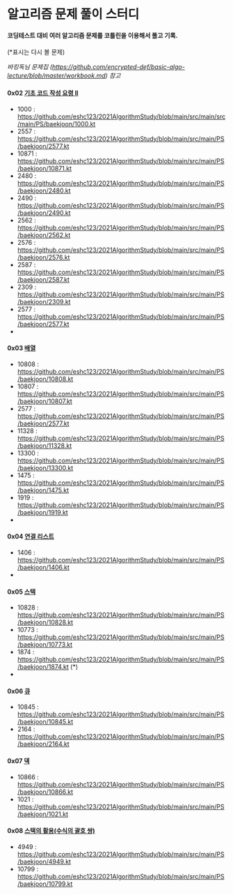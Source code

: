 # 알고리즘 문제 풀이 스터디

#### 코딩테스트 대비 여러 알고리즘 문제를 코틀린을 이용해서 풀고 기록.

(*표시는 다시 볼 문제)



*바킹독님 문제집 (https://github.com/encrypted-def/basic-algo-lecture/blob/master/workbook.md) 참고*

#### 0x02 [기초 코드 작성 요령 II](https://www.acmicpc.net/workbook/view/7306)

- 1000 : https://github.com/eshc123/2021AlgorithmStudy/blob/main/src/main/src/main/PS/baekjoon/1000.kt
- 2557 : https://github.com/eshc123/2021AlgorithmStudy/blob/main/src/main/PS/baekjoon/2577.kt
- 10871 : https://github.com/eshc123/2021AlgorithmStudy/blob/main/src/main/PS/baekjoon/10871.kt
- 2480 : https://github.com/eshc123/2021AlgorithmStudy/blob/main/src/main/PS/baekjoon/2480.kt
- 2490 : https://github.com/eshc123/2021AlgorithmStudy/blob/main/src/main/PS/baekjoon/2490.kt
- 2562 : https://github.com/eshc123/2021AlgorithmStudy/blob/main/src/main/PS/baekjoon/2562.kt
- 2576 : https://github.com/eshc123/2021AlgorithmStudy/blob/main/src/main/PS/baekjoon/2576.kt
- 2587 : https://github.com/eshc123/2021AlgorithmStudy/blob/main/src/main/PS/baekjoon/2587.kt
- 2309 : https://github.com/eshc123/2021AlgorithmStudy/blob/main/src/main/PS/baekjoon/2309.kt
- 2577 : https://github.com/eshc123/2021AlgorithmStudy/blob/main/src/main/PS/baekjoon/2577.kt
- 

#### 0x03 [배열](https://www.acmicpc.net/workbook/view/7307)

- 10808 : https://github.com/eshc123/2021AlgorithmStudy/blob/main/src/main/PS/baekjoon/10808.kt
- 10807 : https://github.com/eshc123/2021AlgorithmStudy/blob/main/src/main/PS/baekjoon/10807.kt
- 2577 : https://github.com/eshc123/2021AlgorithmStudy/blob/main/src/main/PS/baekjoon/2577.kt
- 11328 : https://github.com/eshc123/2021AlgorithmStudy/blob/main/src/main/PS/baekjoon/11328.kt
- 13300 : https://github.com/eshc123/2021AlgorithmStudy/blob/main/src/main/PS/baekjoon/13300.kt
- 1475 : https://github.com/eshc123/2021AlgorithmStudy/blob/main/src/main/PS/baekjoon/1475.kt
- 1919 : https://github.com/eshc123/2021AlgorithmStudy/blob/main/src/main/PS/baekjoon/1919.kt
- 

#### 0x04 [연결 리스트](https://www.acmicpc.net/workbook/view/7308)

- 1406 : https://github.com/eshc123/2021AlgorithmStudy/blob/main/src/main/PS/baekjoon/1406.kt
- 

#### 0x05 [스택](https://www.acmicpc.net/workbook/view/7309)

- 10828 : https://github.com/eshc123/2021AlgorithmStudy/blob/main/src/main/PS/baekjoon/10828.kt
- 10773 : https://github.com/eshc123/2021AlgorithmStudy/blob/main/src/main/PS/baekjoon/10773.kt
- 1874 : https://github.com/eshc123/2021AlgorithmStudy/blob/main/src/main/PS/baekjoon/1874.kt (*)
- 

#### 0x06 [큐](https://www.acmicpc.net/workbook/view/7310)

- 10845 : https://github.com/eshc123/2021AlgorithmStudy/blob/main/src/main/PS/baekjoon/10845.kt
- 2164 : https://github.com/eshc123/2021AlgorithmStudy/blob/main/src/main/PS/baekjoon/2164.kt



#### 0x07 [덱](https://www.acmicpc.net/workbook/view/7311)

- 10866 : https://github.com/eshc123/2021AlgorithmStudy/blob/main/src/main/PS/baekjoon/10866.kt
- 1021 : https://github.com/eshc123/2021AlgorithmStudy/blob/main/src/main/PS/baekjoon/1021.kt



#### 0x08 [스택의 활용(수식의 괄호 쌍)](https://www.acmicpc.net/workbook/view/7312)

- 4949 : https://github.com/eshc123/2021AlgorithmStudy/blob/main/src/main/PS/baekjoon/4949.kt
- 10799 : https://github.com/eshc123/2021AlgorithmStudy/blob/main/src/main/PS/baekjoon/10799.kt